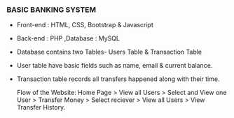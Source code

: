 
   ### BASIC BANKING SYSTEM

                                                           
 * Front-end : HTML, CSS, Bootstrap & Javascript 
 
 * Back-end : PHP ,Database : MySQL

 * Database contains two Tables- Users Table & Transaction Table

 * User table have basic fields such as name, email & current balance.
 
 * Transaction table records all transfers happened along with their time.

    Flow of the Website: Home Page > View all Users > Select and View one User > Transfer Money > Select reciever > View all Users > View Transfer History.
